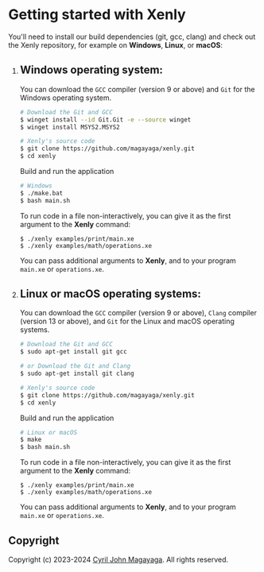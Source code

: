 # Getting started with Xenly

You'll need to install our build dependencies (git, gcc, clang) and check out the Xenly repository, for example on **Windows**, **Linux**, or **macOS**:

1. ## Windows operating system:

   You can download the `GCC` compiler (version 9 or above) and `Git` for the Windows operating system.
   ```bash
   # Download the Git and GCC
   $ winget install --id Git.Git -e --source winget
   $ winget install MSYS2.MSYS2
   ```

   ```bash
   # Xenly's source code
   $ git clone https://github.com/magayaga/xenly.git
   $ cd xenly
   ```

   Build and run the application
   
   ```bash
   # Windows
   $ ./make.bat
   $ bash main.sh
   ```

   To run code in a file non-interactively, you can give it as the first argument to the **Xenly** command:

   ```shell
   $ ./xenly examples/print/main.xe
   $ ./xenly examples/math/operations.xe
   ```

   You can pass additional arguments to **Xenly**, and to your program `main.xe` or `operations.xe`.

1. ## Linux or macOS operating systems:

   You can download the `GCC` compiler (version 9 or above), `Clang` compiler (version 13 or above), and `Git` for the Linux and macOS operating systems.
   ```bash
   # Download the Git and GCC
   $ sudo apt-get install git gcc

   # or Download the Git and Clang
   $ sudo apt-get install git clang
   ```

   ```bash
   # Xenly's source code
   $ git clone https://github.com/magayaga/xenly.git
   $ cd xenly
   ```

   Build and run the application
   
   ```bash
   # Linux or macOS
   $ make
   $ bash main.sh
   ```

   To run code in a file non-interactively, you can give it as the first argument to the **Xenly** command:

   ```shell
   $ ./xenly examples/print/main.xe
   $ ./xenly examples/math/operations.xe
   ```

   You can pass additional arguments to **Xenly**, and to your program `main.xe` or `operations.xe`.

## Copyright

Copyright (c) 2023-2024 [Cyril John Magayaga](https://github.com/magayaga). All rights reserved.
